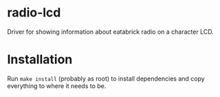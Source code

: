 # radio-lcd

Driver for showing information about eatabrick radio on a character LCD.

# Installation

Run `make install` (probably as root) to install dependencies and copy
everything to where it needs to be.
